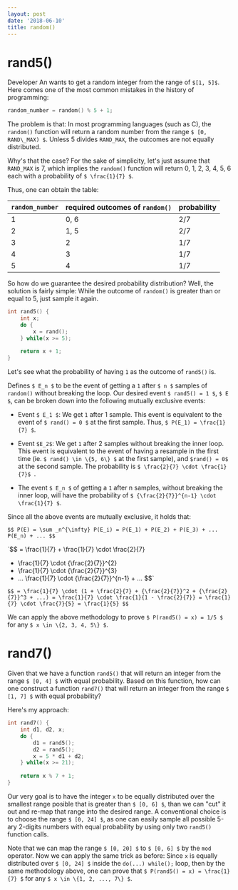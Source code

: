 ```yaml
---
layout: post
date: '2018-06-10'
title: random()
---
```


# rand5()

Developer An wants to get a random integer from the range of `$[1, 5]$`. Here comes
one of the most common mistakes in the history of programming:

```c
random_number = random() % 5 + 1;
```

The problem is that: In most programming languages (such as C), the `random()` 
function will return a random number from the range `$ [0, RAND\_MAX) $`. Unless 
5 divides `RAND_MAX`, the outcomes are not equally distributed.

Why's that the case? For the sake of simplicity, let's just assume that `RAND_MAX` 
is 7, which implies the `random()` function will return 0, 1, 2, 3, 4, 5, 6 
each with a probability of `$ \frac{1}{7} $`. 

Thus, one can obtain the table:

| `random_number` | required outcomes of `random()` | probability |
|-----------------|---------------------------------|-------------|
|               1 |                            0, 6 | 2/7         |
|               2 |                            1, 5 | 2/7         |
|               3 |                               2 | 1/7         |
|               4 |                               3 | 1/7         |
|               5 |                               4 | 1/7         |

So how do we guarantee the desired probability distribution? Well, the solution 
is fairly simple: While the outcome of `random()` is greater than or equal to 5, 
just sample it again.

```c
int rand5() {
    int x;
    do {
        x = rand();
    } while(x >= 5);
    
    return x + 1;
}
```

Let's see what the probability of having `1` as the outcome of `rand5()` is.

Defines `$ E_n $` to be the event of getting a `1` after `$ n $` samples of `random()` 
without breaking the loop. Our desired event `$ rand5() = 1 $`, `$ E $`, can be broken down into the following mutually exclusive events:

- Event `$ E_1 $`: We get `1` after 1 sample. This event is equivalent to the event 
of `$ rand() = 0 $` at the first sample. Thus, `$ P(E_1) = \frac{1}{7} $`. 

- Event `$E_2$`: We get `1` after 2 samples without breaking the inner loop. This 
event is equivalent to the event of having a resample in the first time (ie. 
`$ rand() \in \{5, 6\} $` at the first sample), and `$rand() = 0$` at the second
sample. The probability is `$ \frac{2}{7} \cdot \frac{1}{7}$ `.

- The event `$ E_n $` of getting a `1` after n samples, without breaking the inner loop,
will have the probability of `$ {\frac{2}{7}}^{n-1} \cdot \frac{1}{7} $`.

Since all the above events are mutually exclusive, it holds that:

`$$ P(E) = \sum _n^{\infty} P(E_i) = P(E_1) + P(E_2) + P(E_3) + ... P(E_n) + ... $$`

`$$
= \frac{1}{7} + \frac{1}{7} \cdot \frac{2}{7} 
  + \frac{1}{7} \cdot {\frac{2}{7}}^{2} 
  + \frac{1}{7} \cdot {\frac{2}{7}}^{3} 
  + ... \frac{1}{7} \cdot {\frac{2}{7}}^{n-1} + ...
$$`

`$$
= \frac{1}{7} \cdot (1 + \frac{2}{7} + {\frac{2}{7}}^2 + {\frac{2}{7}}^3 + ...)
= \frac{1}{7} \cdot \frac{1}{1 - \frac{2}{7}}
= \frac{1}{7} \cdot \frac{7}{5}
= \frac{1}{5}
$$`

We can apply the above methodology to prove `$ P(rand5() = x) = 1/5 $`
for any `$ x \in \{2, 3, 4, 5\} $`.

# rand7()

Given that we have a function `rand5()` that will return an integer from the range
`$ [0, 4] $` with equal probability. Based on this function, how can one construct
a function `rand7()` that will return an integer from the range `$ [1, 7] $` with 
equal probability?

Here's my approach:

```c
int rand7() {
    int d1, d2, x;
    do {
        d1 = rand5();
        d2 = rand5();
        x = 5 * d1 + d2;
    } while(x >= 21);
    
    return x % 7 + 1;
}
```

Our very goal is to have the integer `x` to be equally distributed over the 
smallest range posible that is greater than `$ [0, 6] $`, than we can "cut" it out 
and re-map that range into the desired range. A conventional choice is to choose
the range `$ [0, 24] $`, as one can easily sample all possible 5-ary 2-digits 
numbers with equal probability by using only two `rand5()` function calls.

Note that we can map the range `$ [0, 20] $` to `$ [0, 6] $` by the `mod` operator. 
Now we can apply the same trick as before: Since `x` is equally distributed
over `$ [0, 24] $` inside the `do(...) while();` loop, then by the same methodology
above, one can prove that `$ P(rand5() = x) = \frac{1}{7} $` for any `$ x \in \{1, 2, ..., 7\} $`.

